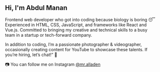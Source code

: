 ## Hi, I'm Abdul Manan

Frontend web developer who got into coding because biology is boring 😴
Experienced in HTML, CSS, JavaScript, and frameworks like React and Vue.js. 
Committed to bringing my creative and technical skills to a busy team in a startup or tech-forward company. 

In addition to coding, I’m a passionate photographer & videographer, occasionally creating content for YouTube to showcase these talents. 
If you’re hiring, let’s chat!” 💬

📷 You can follow me on Instagram [@mr.alladen](https://www.instagram.com/mr.alladen/)

<!--
**abdulmananch/abdulmananch** is a ✨ _special_ ✨ repository because its `README.md` (this file) appears on your GitHub profile.

Here are some ideas to get you started:

- 🔭 I’m currently working on ...
- 🌱 I’m currently learning ...
- 👯 I’m looking to collaborate on ...
- 🤔 I’m looking for help with ...
- 💬 Ask me about ...
- 📫 How to reach me: ...
- 😄 Pronouns: ...
- ⚡ Fun fact: ...
-->
